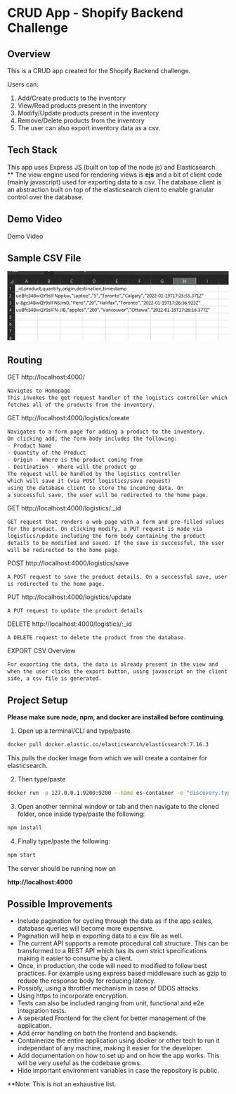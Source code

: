 # CRUD App - Shopify Backend Challenge

## Overview
This is a CRUD app created for the Shopify Backend challenge.

Users can:
1. Add/Create products to the inventory
2. View/Read products present in the inventory
3. Modify/Update products present in the inventory
4. Remove/Delete products from the inventory
5. The user can also export inventory data as a csv.

## Tech Stack
This app uses Express JS (built on top of the node js) and Elasticsearch.  
 ** The view engine used for rendering views is **ejs** and a bit of client code (mainly javascript) used for exporting data to a csv. The database client is an abstraction built on top of the elasticsearch client to enable granular control over the database. 

## Demo Video
Demo Video

## Sample CSV File 

![CSV FILE](sample_csv.png "Sample CSV File")

## Routing
GET http://localhost:4000/

    Navigtes to Homepage
    This invokes the get request handler of the logistics controller which fetches all of the products from the inventory.

GET http://localhost:4000/logistics/create

    Navigates to a form page for adding a product to the inventory.
    On clicking add, the form body includes the following:
    - Product Name
    - Quantity of the Product
    - Origin - Where is the product coming from
    - Destination - Where will the product go
    The request will be handled by the logistics controller
    which will save it (via POST logistics/save request) 
    using the database client to store the incoming data. On 
    a successful save, the user will be redirected to the home page.

GET http://localhost:4000/logistics/:_id

    GET request that renders a web page with a form and pre-filled values for the product. On clicking modify, a PUT request is made via logistics/update including the form body containing the product details to be modified and saved. If the save is successful, the user will be redirected to the home page.

POST http://localhost:4000/logistics/save

    A POST request to save the product details. On a successful save, user is redirected to the home page.

PUT http://localhost:4000/logistics/update

    A PUT request to update the product details

DELETE http://localhost:4000/logistics/:_id

    A DELETE request to delete the product from the database.

EXPORT CSV Overview

    For exporting the data, the data is already present in the view and when the user clicks the export button, using javascript on the client side, a csv file is generated.


## Project Setup

**Please make sure node, npm, and docker are installed before continuing**.

1. Open up a terminal/CLI and type/paste  

```bash
docker pull docker.elastic.co/elasticsearch/elasticsearch:7.16.3
```
This pulls the docker image from which we will create a container for elasticsearch.

2. Then type/paste

```bash
docker run -p 127.0.0.1:9200:9200 --name es-container -e "discovery.type=single-node" docker.elastic.co/elasticsearch/elasticsearch:7.16.3
```
3. Open another terminal window or tab and then navigate to the cloned folder, once inside type/paste the following:

```bash
npm install
```

4. Finally type/paste the following:

```bash
npm start
```

The server should be running now on 

**http://localhost:4000**

## Possible Improvements

- Include pagination for cycling through the data as if the app scales, database queries will become more expensive.
- Pagination will help in exporting data to a csv file as well.
- The current API supports a remote procedural call structure. This can be transformed to a REST API which has its own strict specifications making it easier to consume by a client.
- Once, in production, the code will need to modified to follow best practices. For example using express based middleware such as gzip to reduce the response body for reducing latency.
- Possibly, using a throttler mechanism in case of DDOS attacks.
- Using https to incorporate encryption.
- Tests can also be included ranging from unit, functional and e2e integration tests.
- A seperated Frontend for the client for better management of the application.
- Add error handling on both the frontend and backends.
- Containerize the entire application using docker or other tech to run it independant of any machine, making it easier for the developer.
- Add documentation on how to set up and on how the app works. This will be very useful as the codebase grows.
- Hide important environment variables in case the repository is public.

**Note: This is not an exhaustive list.


